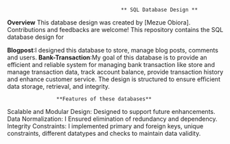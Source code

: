                                          ** SQL Database Design **           
**Overview**
This database design was created by [Mezue Obiora]. Contributions and feedbacks are welcome!
This repository contains the SQL database design for

**Blogpost**:I designed this database to store, manage blog posts, comments and users.
**Bank-Transaction**:My goal of this database is to provide an efficient and reliable system for managing bank transaction like store and manage transaction data, track account balance, provide transaction history and enhance customer service.
The design is structured to ensure efficient data storage, retrieval, and integrity.


                    **Features of these databases**
                    
Scalable and Modular Design: Designed to support future enhancements.
Data Normalization: I Ensured elimination of redundancy and dependency.
Integrity Constraints: I implemented primary and foreign keys, unique constraints, different datatypes and checks to maintain data validity.

